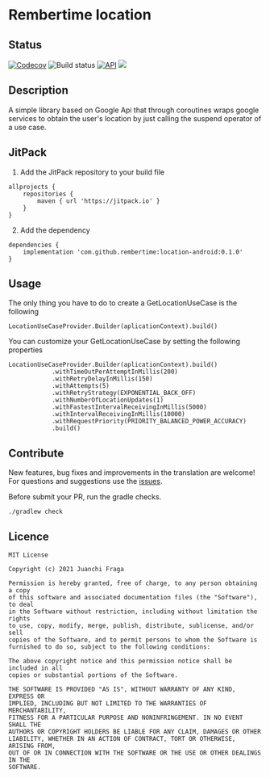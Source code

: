 # Rembertime location

## Status
[![Codecov](https://codecov.io/gh/rembertime/location-android/branch/develop/graph/badge.svg?token=7KHDY9ATMG)](https://codecov.io/gh/rembertime/location-android) ![Build status](https://github.com/rembertime/location-android/workflows/Build%20status/badge.svg) [![API](https://img.shields.io/badge/API-%2B16-green)](https://android-arsenal.com/api?level=16#l16) [![](https://jitpack.io/v/rembertime/location-android.svg)](https://jitpack.io/#rembertime/location-android)
  
## Description
A simple library based on Google Api that through coroutines wraps google services to obtain the user's location by just calling the suspend operator of a use case.

## JitPack
1. Add the JitPack repository to your build file
```
allprojects {
    repositories {
        maven { url 'https://jitpack.io' }
    }
}
```
2. Add the dependency
```
dependencies {
    implementation 'com.github.rembertime:location-android:0.1.0'
}
```

## Usage
The only thing you have to do to create a GetLocationUseCase is the following
```
LocationUseCaseProvider.Builder(aplicationContext).build()
```

You can customize your GetLocationUseCase by setting the following properties
```
LocationUseCaseProvider.Builder(aplicationContext).build()
            .withTimeOutPerAttemptInMillis(200)
            .withRetryDelayInMillis(150)
            .withAttempts(5)
            .withRetryStrategy(EXPONENTIAL_BACK_OFF)
            .withNumberOfLocationUpdates(1)
            .withFastestIntervalReceivingInMillis(5000)
            .withIntervalReceivingInMillis(10000)
            .withRequestPriority(PRIORITY_BALANCED_POWER_ACCURACY)
            .build()
```

## Contribute
New features, bug fixes and improvements in the translation are welcome! For questions and suggestions use the [issues](https://github.com/JuanchiFraga/rembertime-location-android/issues).

Before submit your PR, run the gradle checks.
```
./gradlew check
```

## Licence
```
MIT License

Copyright (c) 2021 Juanchi Fraga

Permission is hereby granted, free of charge, to any person obtaining a copy
of this software and associated documentation files (the "Software"), to deal
in the Software without restriction, including without limitation the rights
to use, copy, modify, merge, publish, distribute, sublicense, and/or sell
copies of the Software, and to permit persons to whom the Software is
furnished to do so, subject to the following conditions:

The above copyright notice and this permission notice shall be included in all
copies or substantial portions of the Software.

THE SOFTWARE IS PROVIDED "AS IS", WITHOUT WARRANTY OF ANY KIND, EXPRESS OR
IMPLIED, INCLUDING BUT NOT LIMITED TO THE WARRANTIES OF MERCHANTABILITY,
FITNESS FOR A PARTICULAR PURPOSE AND NONINFRINGEMENT. IN NO EVENT SHALL THE
AUTHORS OR COPYRIGHT HOLDERS BE LIABLE FOR ANY CLAIM, DAMAGES OR OTHER
LIABILITY, WHETHER IN AN ACTION OF CONTRACT, TORT OR OTHERWISE, ARISING FROM,
OUT OF OR IN CONNECTION WITH THE SOFTWARE OR THE USE OR OTHER DEALINGS IN THE
SOFTWARE.
```


